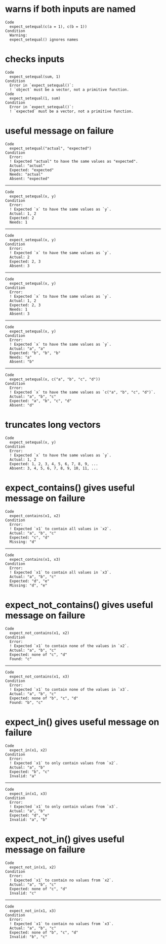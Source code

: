 # warns if both inputs are named

    Code
      expect_setequal(c(a = 1), c(b = 1))
    Condition
      Warning:
      expect_setequal() ignores names

# checks inputs

    Code
      expect_setequal(sum, 1)
    Condition
      Error in `expect_setequal()`:
      ! `object` must be a vector, not a primitive function.
    Code
      expect_setequal(1, sum)
    Condition
      Error in `expect_setequal()`:
      ! `expected` must be a vector, not a primitive function.

# useful message on failure

    Code
      expect_setequal("actual", "expected")
    Condition
      Error:
      ! Expected "actual" to have the same values as "expected".
      Actual: "actual"
      Expected: "expected"
      Needs: "actual"
      Absent: "expected"

---

    Code
      expect_setequal(x, y)
    Condition
      Error:
      ! Expected `x` to have the same values as `y`.
      Actual: 1, 2
      Expected: 2
      Needs: 1

---

    Code
      expect_setequal(x, y)
    Condition
      Error:
      ! Expected `x` to have the same values as `y`.
      Actual: 2
      Expected: 2, 3
      Absent: 3

---

    Code
      expect_setequal(x, y)
    Condition
      Error:
      ! Expected `x` to have the same values as `y`.
      Actual: 1, 2
      Expected: 2, 3
      Needs: 1
      Absent: 3

---

    Code
      expect_setequal(x, y)
    Condition
      Error:
      ! Expected `x` to have the same values as `y`.
      Actual: "a", "a"
      Expected: "b", "b", "b"
      Needs: "a"
      Absent: "b"

---

    Code
      expect_setequal(x, c("a", "b", "c", "d"))
    Condition
      Error:
      ! Expected `x` to have the same values as `c("a", "b", "c", "d")`.
      Actual: "a", "b", "c"
      Expected: "a", "b", "c", "d"
      Absent: "d"

# truncates long vectors

    Code
      expect_setequal(x, y)
    Condition
      Error:
      ! Expected `x` to have the same values as `y`.
      Actual: 1, 2
      Expected: 1, 2, 3, 4, 5, 6, 7, 8, 9, ...
      Absent: 3, 4, 5, 6, 7, 8, 9, 10, 11, ...

# expect_contains() gives useful message on failure

    Code
      expect_contains(x1, x2)
    Condition
      Error:
      ! Expected `x1` to contain all values in `x2`.
      Actual: "a", "b", "c"
      Expected: "c", "d"
      Missing: "d"

---

    Code
      expect_contains(x1, x3)
    Condition
      Error:
      ! Expected `x1` to contain all values in `x3`.
      Actual: "a", "b", "c"
      Expected: "d", "e"
      Missing: "d", "e"

# expect_not_contains() gives useful message on failure

    Code
      expect_not_contains(x1, x2)
    Condition
      Error:
      ! Expected `x1` to contain none of the values in `x2`.
      Actual: "a", "b", "c"
      Expected: none of "c", "d"
      Found: "c"

---

    Code
      expect_not_contains(x1, x3)
    Condition
      Error:
      ! Expected `x1` to contain none of the values in `x3`.
      Actual: "a", "b", "c"
      Expected: none of "b", "c", "d"
      Found: "b", "c"

# expect_in() gives useful message on failure

    Code
      expect_in(x1, x2)
    Condition
      Error:
      ! Expected `x1` to only contain values from `x2`.
      Actual: "a", "b"
      Expected: "b", "c"
      Invalid: "a"

---

    Code
      expect_in(x1, x3)
    Condition
      Error:
      ! Expected `x1` to only contain values from `x3`.
      Actual: "a", "b"
      Expected: "d", "e"
      Invalid: "a", "b"

# expect_not_in() gives useful message on failure

    Code
      expect_not_in(x1, x2)
    Condition
      Error:
      ! Expected `x1` to contain no values from `x2`.
      Actual: "a", "b", "c"
      Expected: none of "c", "d"
      Invalid: "c"

---

    Code
      expect_not_in(x1, x3)
    Condition
      Error:
      ! Expected `x1` to contain no values from `x3`.
      Actual: "a", "b", "c"
      Expected: none of "b", "c", "d"
      Invalid: "b", "c"

